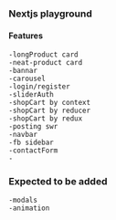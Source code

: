 ### Nextjs playground

#### Features
```
-longProduct card
-neat-product card
-bannar
-carousel
-login/register
-sliderAuth
-shopCart by context
-shopCart by reducer
-shopCart by redux
-posting swr
-navbar
-fb sidebar
-contactForm
-
```

### Expected to be added
```
-modals
-animation
```
